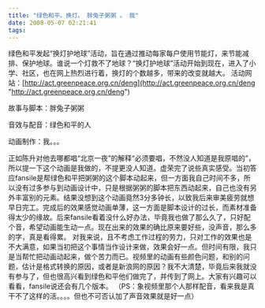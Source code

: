 ```yaml
---
title: "绿色和平。换灯。 胖兔子粥粥 。 我"
date: 2008-05-07 02:21:41
tags:
---
```


绿色和平发起“换灯护地球”活动，旨在通过推动每家每户使用节能灯，来节能减排、保护地球。谁说一个灯救不了地球？“换灯护地球”活动开始到现在，进入了小学、社区，也在网上热烈进行着，换灯的个数越多，带来的改变就越大。 活动网站：[http://act.greenpeace.org.cn/deng](http://act.greenpeace.org.cn/deng "http://act.greenpeace.org.cn/deng")

故事与脚本：胖兔子粥粥

音效与配音：绿色和平的人

动画制作：我。。。

正如陈升对他去哪都唱“北京一夜”的解释“必须要唱，不然没人知道是我原唱的”，所以提一下这个动画是我做的，不提更没人知道。虚荣完了说些真实感受。当初答应fansile是帮绿色和平把粥粥的这个脚本动起来，但一方面我自己时间不多，所以没有过多参与到动画设计中，只是根据粥粥的脚本把东西动起来，自己也没有另外丰富别的元素。结果没想到这个动画竟然3分多钟长，以致我后来审美疲劳就想早日完工。完成后的效果感觉动画单薄，这一方面是脚本设计的过长，而素材准备得太少的缘故。后来fansile看着没什么好办法，毕竟我也做了那么久了，只好配个音，希望动画能生动一点。现在出来的效果的确比原来要好些，没声音，那么多的字，真是看得累。 对我来说，且不考虑工作过程的劳力，只对工作的效果也是不大满意，如果当初把这个事情当作设计来做，效果会好一点。但时间有限，我只是当帮忙把动画动起来，做个苦力而已。视频里的动画有些颜色问题，和别的问题，估计是格式转换的原因，或者是新浪网的原因？我不大清楚，毕竟后来我就没有参与了，但也很高兴看到绿色和平他们做完了，并传到了网上。大家有兴趣可以看看，fansile说还会有几个版本。 （PS：象视频里那个人那样配音，看来我是真干不了这样的活。。。。但也不可否认加了声音效果就是好一点）